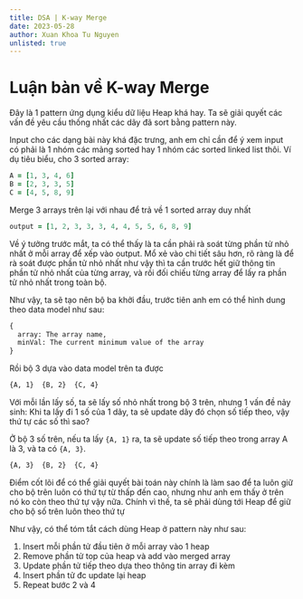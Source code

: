 ```yaml
---
title: DSA | K-way Merge
date: 2023-05-28
author: Xuan Khoa Tu Nguyen
unlisted: true
---
```


# Luận bàn về K-way Merge

Đây là 1 pattern ứng dụng kiểu dữ liệu Heap khá hay. Ta sẽ giải quyết các vấn đề yêu cầu thống nhất
các dãy đã sort bằng pattern này.

Input cho các dạng bài này khá đặc trưng, anh em chỉ cần để ý xem input có phải là 1 nhóm các mảng
sorted hay 1 nhóm các sorted linked list thôi. Ví dụ tiêu biểu, cho 3 sorted array:

```rb
A = [1, 3, 4, 6]
B = [2, 3, 3, 5]
C = [4, 5, 8, 9]
```

Merge 3 arrays trên lại với nhau để trả về 1 sorted array duy nhất

```rb
output = [1, 2, 3, 3, 3, 4, 4, 5, 5, 6, 8, 9]
```

Về ý tưởng trước mắt, ta có thể thấy là ta cần phải rà soát từng phần tử nhỏ nhất ở mỗi array để xếp
vào output. Mổ xẻ vào chi tiết sâu hơn, rõ ràng là để rà soát được phần tử nhỏ nhất như vậy thì ta
cần trước hết giữ thông tin phần tử nhỏ nhất của từng array, và rồi đối chiếu từng array để lấy ra
phần tử nhỏ nhất trong toàn bộ.

Như vậy, ta sẽ tạo nên bộ ba khởi đầu, trước tiên anh em có thể hình dung theo data model như sau:

```md
{
  array: The array name,
  minVal: The current minimum value of the array
}
```

Rồi bộ 3 dựa vào data model trên ta được

```md
{A, 1}  {B, 2}  {C, 4}
```

Với mỗi lần lấy số, ta sẽ lấy số nhỏ nhất trong bộ 3 trên, nhưng 1 vấn đề nảy sinh: Khi ta lấy đi 1
số của 1 dãy, ta sẽ update dãy đó chọn số tiếp theo, vậy thứ tự các số thì sao?

Ở bộ 3 số trên, nếu ta lấy `{A, 1}` ra, ta sẽ update số tiếp theo trong array A là 3, và ta có
`{A, 3}`.

```md
{A, 3}  {B, 2}  {C, 4}
```

Điểm cốt lõi để có thể giải quyết bài toán này chính là làm sao để ta luôn giữ cho bộ trên luôn có
thứ tự từ thấp đến cao, nhưng như anh em thấy ở trên nó ko còn theo thứ tự vậy nữa. Chính vì thế,
ta sẽ phải dùng tới Heap để giữ cho bộ số trên luôn theo thứ tự

Như vậy, có thể tóm tắt cách dùng Heap ở pattern này như sau:

1. Insert mỗi phần tử đầu tiên ở mỗi array vào 1 heap
2. Remove phần tử top của heap và add vào merged array
3. Update phần tử tiếp theo dựa theo thông tin array đi kèm
4. Insert phần tử đc update lại heap
5. Repeat bước 2 và 4
